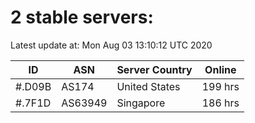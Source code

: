 # 2 stable servers:

Latest update at: Mon Aug 03 13:10:12 UTC 2020

| ID | ASN | Server Country | Online |
| -- | --- | -------------- | ------ |
| #.D09B | AS174 | United States | 199 hrs |
| #.7F1D | AS63949 | Singapore | 186 hrs |


